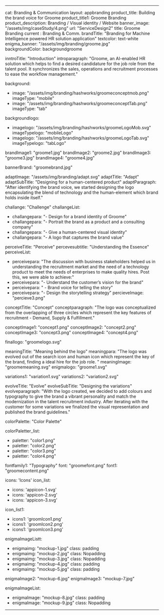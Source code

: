 ---

cat: Branding & Communication
layout: appbranding
product_title: Building the brand voice for Groome
product_title1: Groome Branding
product_description: Branding / Visual identity / Website
banner_image: "/assets/img/caseStudy/4.png"
url: "ServiceDesign2"
title: Groome Branding
current : Branding & Comm.
brandTitle: "Branding for Machine Intelligence powered HR solution application"
textcolor: text-white
enigma_banner: "/assets/img/branding/groome.jpg"   
backgroundColor:  backgroundgroome

inntroTitle: "Introduction"
introparagraph: "Groome, an AI-enabled HR solution which helps to find a desired candidature for the job role from the talent pool. It synchronizes the sales, operations and recruitment processes to ease the workflow management."

background:
  - image: "/assets/img/branding/hashworks/groomeconceptmob.png"
    imageType: "mobile"
  - image: "/assets/img/branding/hashworks/groomeconceptTab.png"
    imageType: "tab"
    
backgroundlogo:
  - imagelogo: "/assets/img/branding/hashworks/groomeLogoMob.svg"
    imageTypelogo: "mobileLogo"
  - imagelogo: "/assets/img/branding/hashworks/groomeLogoTab.svg"
    imageTypelogo: "tabLogo"
    

brandImage1: "groome1.jpg"
brandImage2: "groome2.jpg"
brandImage3: "groome3.jpg"
brandImage4: "groome4.jpg"

bannerBrand: "groomebrand.jpg"

adaptImage: "/assets/img/branding/adapt.svg"
adaptTitle: "Adapt"
adaptSubTitle: "Designing for a human-centered product"
adaptParagraph: "After identifying the brand voice, we started designing the logo encapsulating the blend of technology and the human-element which brand holds inside itself."

challange: "Challenge"
challangeList:
  - challangepara: "- Design for a brand identity of Groome"
  - challangepara: "- Portrait the brand as a product and a consulting company"
  - challangepara: "- Give a human-centered visual identity"
  - challangepara: "- A logo that captures the brand value"

perceiveTitle: "Perceive"
percevesubtitle: "Understanding the Essence"
perceiveList: 
 - perceivepara: "The discussion with business stakeholders helped us in understanding the recruitment market and the need of a technology product to meet the needs of enterprises to make quality hires. Post this, we were able to achieve:"
 - perceivepara: "- Understand the customer’s vision for the brand"
 - perceivepara: " - Brand voice for telling the story"
 - perceivepara: "- Design the storytelling strategy"
percieveImage: "percieve3.png"



conceptTitle: "Concept"
conceptparagraph: "The logo was conceptualized from the overlapping of three circles which represent the key features of recruitment - Demand, Supply & Fulfillment."

conceptImage1: "concept1.png"
conceptImage2: "concept2.png"
conceptImage3: "concept3.png"
conceptImage4: "concept4.png"

finallogo: "groomelogo.svg"

meaningTitle: "Meaning behind the logo"
meaningpara: "The logo was evolved out of the search icon and human icon which represent the key of the brand, finding a ideal hire for the job role. "
meaningImage: "groomemeaning.svg"
enigmalogo: "groome1.svg"

variations1: "variation1.svg"
variations2: "variation2.svg"

evolveTitle: "Evolve"
evolveSubTitle: "Designing the variations"
evolveparagraph: "With the logo created, we decided to add colours and typography to give the brand a vibrant personality and match the modernization in the talent recruitment industry. After iterating with the customer for some variations we finalized the visual representation and published the brand guidelines."

colorPalette: "Color Palette"

colorPaletter_list:
  - paletter: "color1.png"
  - paletter: "color2.png"
  - paletter: "color3.png"
  - paletter: "color4.png"

fontfamily1: "Typography"
font: "groomefont.png"
font1: "groomecontent.png"

icons: 'Icons'
icon_list:
  - icons: 'appicon-1.svg'
  - icons: 'appicon-2.svg'
  - icons: 'appicon-3.svg'

icon_list1:
  - icons1: 'groomIcon1.png'
  - icons1: 'groomIcon2.png'
  - icons1: 'groomIcon3.png'

enigmaImageListt:
  - enigmaimg: "mockup-1.jpg"
    class: padding
  - enigmaimg: "mockup-2.jpg"
    class: Nopadding
  - enigmaimg: "mockup-3.jpg"
    class: Nopadding
  - enigmaimg: "mockup-4.jpg"
    class: padding
  - enigmaimg:  "mockup-5.jpg"
    class: padding

enigmaImage2: "mockup-6.jpg"
enigmaImage3: "mockup-7.jpg" 

enigmaImageList:
  - enigmaImage: "mockup-8.jpg"
    class: padding
  - enigmaImage: "mockup-9.jpg"
    class: Nopadding


---